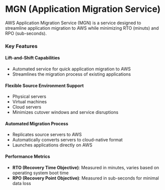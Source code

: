 # MGN (Application Migration Service)

AWS Application Migration Service (MGN) is a service designed to streamline application migration to AWS while minimizing RTO (minuts) and RPO (sub-seconds).

### Key Features

#### Lift-and-Shift Capabilities

* Automated service for quick application migration to AWS
* Streamlines the migration process of existing applications

#### Flexible Source Environment Support

* Physical servers
* Virtual machines
* Cloud servers
* Minimizes cutover windows and service disruptions

#### Automated Migration Process

* Replicates source servers to AWS
* Automatically converts servers to cloud-native format
* Launches applications directly on AWS

#### Performance Metrics

* **RTO (Recovery Time Objective)**: Measured in minutes, varies based on operating system boot time
* **RPO (Recovery Point Objective)**: Measured in sub-seconds for minimal data loss



